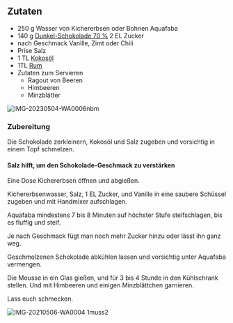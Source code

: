 ## Zutaten

-   250 g Wasser von Kichererbsen oder Bohnen Aquafaba
-   140 g [Dunkel-Schokolade 70 %](https://amzn.to/3HFxI9I)
    2 EL Zucker
-   nach Geschmack Vanille, Zimt oder Chili
-   Prise Salz
-   1 TL [Kokosöl](https://amzn.to/3NzIUsi)
-   1TL [Rum](https://amzn.to/42p584f)
-   Zutaten zum Servieren
    -   Ragout von Beeren
    -   Himbeeren
    -   Minzblätter

![IMG-20230504-WA0006nbm](https://ramiboutas.s3.amazonaws.com/khadija/media/images/IMG-20230504-WA0006nbm.width-800.jpg)

### Zubereitung

Die Schokolade zerkleinern, Kokosöl und Salz zugeben und vorsichtig in einem Topf schmelzen.

#### Salz hilft, um den Schokolade-Geschmack zu verstärken

Eine Dose Kichererbsen öffnen und abgießen.

Kichererbsenwasser, Salz, 1 EL Zucker, und Vanille in eine saubere Schüssel zugeben und mit Handmixer aufschlagen.

Aquafaba mindestens 7 bis 8 Minuten auf höchster Stufe steifschlagen, bis es fluffig und steif.

Je nach Geschmack fügt man noch mehr Zucker hinzu oder lässt ihn ganz weg.

Geschmolzenen Schokolade abkühlen lassen und vorsichtig unter Aquafaba vermengen.

Die Mousse in ein Glas gießen, und für 3 bis 4 Stunde in den Kühlschrank stellen. Und mit Himbeeren und einigen Minzblättchen garnieren.

Lass euch schmecken.

![IMG-20210506-WA0004 1muss2](https://ramiboutas.s3.amazonaws.com/khadija/media/images/IMG-20210506-WA0004_1muss2.width-800.jpg)
